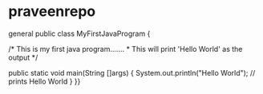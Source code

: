 # praveenrepo
general
public class MyFirstJavaProgram {

   /* This is my first java program.......
    * This will print 'Hello World' as the output
    */

   public static void main(String []args) {
      System.out.println("Hello World"); // prints Hello World
   }
}}
